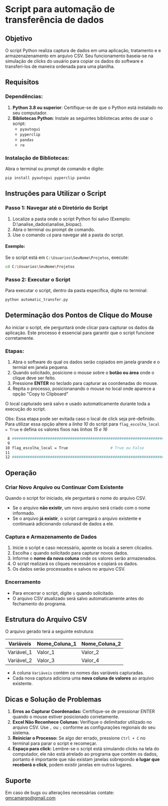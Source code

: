 # Script para automação de transferência de dados

## Objetivo
O script Python realiza captura de dados em uma aplicação, tratamento e e armazenazenamento em arquivo CSV.
Seu funcionamento baseia-se na simulação de clicks do usuário para copiar os dados do software e transferí-los de maneira ordenada para uma planilha.



## Requisitos

### Dependências:
1. **Python 3.8 ou superior**: Certifique-se de que o Python está instalado no seu computador.
2. **Bibliotecas Python**: Instale as seguintes bibliotecas antes de usar o script:
    - `pyautogui`
    - `pyperclip`
    - `pandas`
    - `re`

### Instalação de Bibliotecas:
Abra o terminal ou prompt de comando e digite:

```bash
pip install pyautogui pyperclip pandas
```


## Instruções para Utilizar o Script

### Passo 1: Navegar até o Diretório do Script
1. Localize a pasta onde o script Python foi salvo (Exemplo: D:\analise_dados\analise_biopac).
2. Abra o terminal ou prompt de comando.
3. Use o comando `cd` para navegar até a pasta do script.

#### Exemplo:
Se o script está em `C:\Usuarios\SeuNome\Projetos`, execute:
```bash
cd C:\Usuarios\SeuNome\Projetos
```

### Passo 2: Executar o Script
Para executar o script, dentro da pasta específica, digite no terminal:
```bash
python automatic_transfer.py
```



## Determinação dos Pontos de Clique do Mouse
Ao iniciar o script, ele perguntará onde clicar para capturar os dados da aplicação. Este processo é essencial para garantir que o script funcione corretamente.

### Etapas:
1. Abra o software do qual os dados serão copiados em janela grande e o termial em janela pequena.
2. Quando solicitado, posicione o mouse sobre o **botão ou área** onde o clique deve ser feito.
3. Pressione **ENTER** no teclado para capturar as coordenadas do mouse.
4. Repita o processo, posicionanando o mouse no local onde aparece a opção "Copy to Clipboard" 

O local capturado será salvo e usado automaticamente durante toda a execução do script.

Obs: Essa etapa pode ser evitada caso o local de click seja pré-definido. Para utilizar essa opção altere a *linha 10* do script para `flag_escolha_local = True` e defina os valores fixos nas *linhas 15 e 16*

```bash
 8 ############################################################################################
 9 
10 flag_escolha_local = True                   # True ou False
11
12 ############################################################################################
```

## Operação

### Criar Novo Arquivo ou Continuar Com Existente
Quando o script for iniciado, ele perguntará o nome do arquivo CSV.

   - Se o arquivo **não existir**, um novo arquivo será criado com o nome informado.
   - Se o arquivo **já existir**, o script carregará o arquivo existente e continuará adicionando colunasd de dados a ele.



### Captura e Armazenamento de Dados
1. Inicie o script e caso necessário, aponte os locais a serem clicados.
2. Escolha `c` quando solicitado para capturar novos dados.
3. Informe o **nome da nova coluna** onde os valores serão armazenados.
4. O script realizará os cliques necessários e copiará os dados.
5. Os dados serão processados e salvos no arquivo CSV.

### Encerramento
- Para encerrar o script, digite `s` quando solicitado.
- O arquivo CSV atualizado será salvo automaticamente antes do fechamento do programa.



## Estrutura do Arquivo CSV
O arquivo gerado terá a seguinte estrutura:

| Variáveis    | Nome_Coluna_1 | Nome_Coluna_2 |
|---------------|---------------|---------------|
| Variável_1   | Valor_1       | Valor_2       |
| Variável_2   | Valor_3       | Valor_4       |

- A coluna `Variáveis` contém os nomes das variáveis capturadas.
- Cada nova captura adiciona uma **nova coluna de valores** ao arquivo existente.



## Dicas e Solução de Problemas
1. **Erros ao Capturar Coordenadas:** Certifique-se de pressionar ENTER quando o mouse estiver posicionado corretamente.
2. **Excel Não Reconhece Colunas:** Verifique o delimitador utilizado no arquivo CSV. Use `,` ou `;` conforme as configurações regionais do seu sistema.
3. **Reiniciar o Processo:** Se algo der errado, pressione `Ctrl + C` no terminal para parar o script e recomeçar.
4. **Espaço para click:** Lembre-se o script está simulando clicks na tela do computador, ele não está atrelado ao programa que contém os dados, portanto é importante que não existam janelas sobrepondo **o lugar que receberá o click**, podem existir janelas em outros lugares.



## Suporte
Em caso de bugs ou alterações necessárias contate: [gmcamargo@gmail.com](mailto:gmcamargo@gmail.com)

